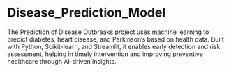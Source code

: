 # Disease_Prediction_Model
The Prediction of Disease Outbreaks project uses machine learning to predict diabetes, heart disease, and Parkinson’s based on health data. Built with Python, Scikit-learn, and Streamlit, it enables early detection and risk assessment, helping in timely intervention and improving preventive healthcare through AI-driven insights.
